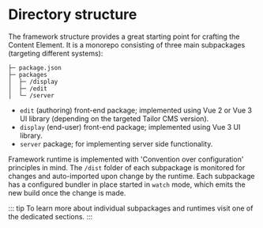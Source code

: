 # Directory structure

The framework structure provides a great starting point for crafting
the Content Element. It is a monorepo consisting of three
main subpackages (targeting different systems):

```
├─ package.json
├─ packages
│  ├─ /display
│  ├─ /edit
│  └─ /server
```

- `edit` (authoring) front-end package; implemented using Vue 2 or Vue 3 UI
  library (depending on the targeted Tailor CMS version).
- `display` (end-user) front-end package; implemented using Vue 3 UI library.
- `server` package; for implementing server side functionality.

Framework runtime is implemented with 'Convention over configuration' principles
in mind. The `/dist` folder of each subpackage is monitored for changes and
auto-imported upon change by the runtime. Each subpackage has a configured
bundler in place started in `watch` mode, which emits the new build once the
change is made.

::: tip
To learn more about individual subpackages and runtimes visit one of the
dedicated sections.
:::
